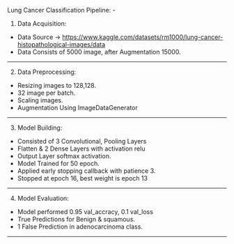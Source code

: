 Lung Cancer Classification Pipeline: -

1. Data Acquisition:
*   Data Source -> https://www.kaggle.com/datasets/rm1000/lung-cancer-histopathological-images/data
*   Data Consists of 5000 image, after Augmentation 15000.
---------------------------------------------------------------------
2.  Data Preprocessing:
*   Resizing images to 128,128.
*   32 image per batch.
*   Scaling images.
*   Augmentation Using ImageDataGenerator
---------------------------------------------------------------------
3. Model Building:
*   Consisted of 3 Convolutional, Pooling Layers
*   Flatten & 2 Dense Layers with activation relu
*   Output Layer softmax activation.
*   Model Trained for 50 epoch.
*   Applied early stopping callback with patience 3.
*   Stopped at epoch 16, best weight is epoch 13
---------------------------------------------------------------------
4. Model Evaluation:
*   Model performed 0.95 val_accracy, 0.1 val_loss
*   True Predictions for Benign & squamous.
*   1 False Prediction in adenocarcinoma class.
---------------------------------------------------------------------
